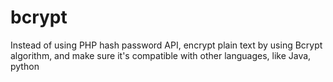 # bcrypt
Instead of using PHP hash password API, encrypt plain text by using Bcrypt algorithm, and make sure it's compatible with other languages, like Java, python
